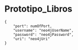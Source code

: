 # Prototipo_Libros
```
{
    "port": numOfPort, 
    "username": "neo4jUserName",
    "password": "neo4jPassword",
    "uri": "neo4jUri"
}
```
